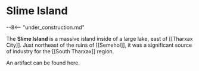 # Slime Island

--8<-- "under_construction.md"

The **Slime Island** is a massive island inside of a large lake, east of [[Tharxax City]]. Just northeast of the ruins of [[Semehol]], it was a significant source of industry for the [[South Tharxax]] region.

An artifact can be found here.